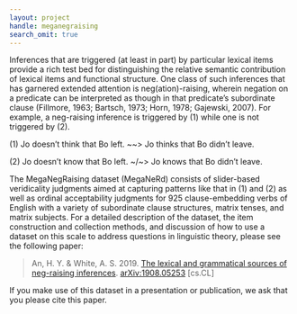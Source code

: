 ```yaml
---
layout: project
handle: meganegraising
search_omit: true
---
```


Inferences that are triggered (at least in part) by particular lexical items
provide a rich test bed for distinguishing the relative semantic contribution of
lexical items and functional structure. One class of such inferences that has
garnered extended attention is neg(ation)-raising, wherein negation on a
predicate can be interpreted as though in that predicate’s subordinate clause
(Fillmore, 1963; Bartsch, 1973; Horn, 1978; Gajewski, 2007). For example, a
neg-raising inference is triggered by (1) while one is not triggered by (2).

(1) Jo doesn’t think that Bo left.
    ~~> Jo thinks that Bo didn’t leave.

(2) Jo doesn’t know that Bo left.
    ~/~> Jo knows that Bo didn’t leave.

The MegaNegRaising dataset (MegaNeRd) consists of slider-based veridicality judgments aimed at capturing patterns like that in (1) and (2) as well as ordinal acceptability judgments for 925 clause-embedding verbs of English with a variety of subordinate clause structures, matrix tenses, and matrix subjects. For a detailed description of the dataset, the item construction and collection methods, and discussion of how to use a dataset on this scale to address questions in linguistic theory, please see the following paper:

> An, H. Y. & White, A. S. 2019. [The lexical and grammatical sources of neg-raising inferences](https://arxiv.org/pdf/1908.05253). [arXiv:1908.05253](https://arxiv.org/abs/1908.05253) [cs.CL]

If you make use of this dataset in a presentation or publication, we ask that you please cite this paper.
